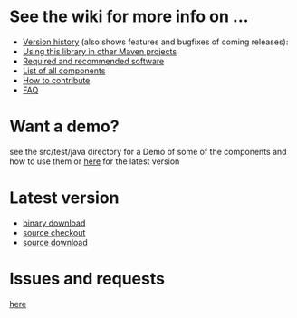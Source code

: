 # See the wiki for more info on ... #

  * [Version history](https://code.google.com/p/swing-easy/wiki/VersionHistory) (also shows features and bugfixes of coming releases):
  * [Using this library in other Maven projects](https://code.google.com/p/swing-easy/wiki/Maven)
  * [Required and recommended software](https://code.google.com/p/swing-easy/wiki/required_and_recommended_software)
  * [List of all components](https://code.google.com/p/swing-easy/wiki/List_of_all_components)
  * [How to contribute](https://code.google.com/p/swing-easy/wiki/How_to_contribute)
  * [FAQ](https://code.google.com/p/swing-easy/wiki/FAQ)


# Want a demo? #

see the src/test/java directory for a Demo of some of the components and how to use them or [here](https://swing-easy.googlecode.com/svn/trunk/src/test/java/org/swingeasy) for the latest version

# Latest version #

  * [binary download](http://code.google.com/p/swing-easy/downloads/detail?name=swing-easy-2.7.1.0.jar)
  * [source checkout](https://code.google.com/p/swing-easy/source/checkout)
  * [source download](https://swing-easy.googlecode.com/svn/maven2/org/swingeasy/swing-easy/2.7.1.0/swing-easy-2.7.1.0-sources.jar)

# Issues and requests #

[here](https://code.google.com/p/swing-easy/issues/list)